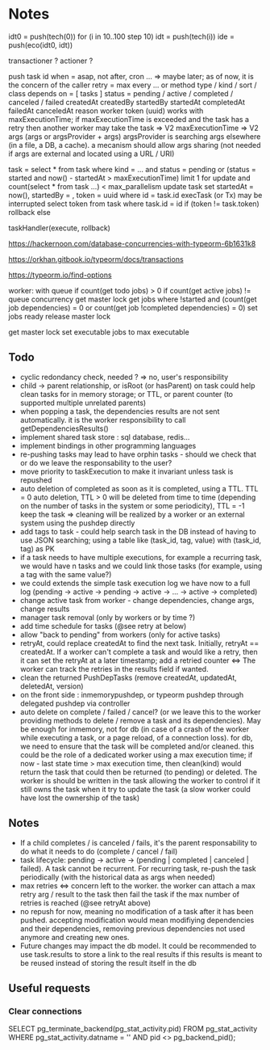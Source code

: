 # Notes

idt0 = push(tech(0))
for (i in 10..100 step 10)
  idt = push(tech(i))
  ide = push(eco(idt0, idt))

transactioner ?
actioner ?

push task 
  id
  when = asap, not after, cron ... => maybe later; as of now, it is the concern of the caller
  retry = max every ... or method
  type / kind / sort / class 
  depends on = [ tasks ]
  status = pending / active / completed / canceled / failed
  createdAt
  createdBy
  startedBy
  startedAt
  completedAt
  failedAt
  canceledAt
  reason
  worker
  token (uuid) works with maxExecutionTime; if maxExecutionTime is exceeded and the task has a retry then another worker may take the task => V2
  maxExecutionTime => V2
  args (args or argsProvider + args) argsProvider is searching args elsewhere (in a file, a DB, a cache). a mecanism should allow args sharing (not needed if args are external and located using a URL / URI)

task = select * from task where kind = ... and status = pending or (status = started and now() - startedAt > maxExecutionTime) limit 1 for update and count(select * from task ...) < max_parallelism
update task set startedAt = now(), startedBy = <me>, token = uuid where id = task.id
execTask (or Tx) may be interrupted
select token from task where task.id = id
if (token != task.token)
rollback
else 

taskHandler(execute, rollback)

https://hackernoon.com/database-concurrencies-with-typeorm-6b1631k8

https://orkhan.gitbook.io/typeorm/docs/transactions

https://typeorm.io/find-options




worker:
    with queue
    if count(get todo jobs) > 0
        if count(get active jobs) != queue concurrency
            get master lock
            get jobs where !started and (count(get job dependencies) = 0 or count(get job !completed dependencies) = 0)
            set jobs ready
            release master lock




  get master lock
  set executable jobs to max executable


## Todo
- cyclic redondancy check, needed ? => no, user's responsibility
- child -> parent relationship, or isRoot (or hasParent) on task could help clean tasks for
in memory storage; or TTL, or parent counter (to supported multiple unrelated parents)
- when popping a task, the dependencies results are not sent automatically. it is the worker responsibility to call getDependenciesResults()
- implement shared task store : sql database, redis...
- implement bindings in other programming languages
- re-pushing tasks may lead to have orphin tasks - should we check that or do we leave the responsability to the user?
- move priority to taskExecution to make it invariant unless task is repushed
- auto deletion of completed as soon as it is completed, using a TTL. TTL = 0 auto deletion, TTL > 0 will be deleted from time to time (depending on the number of tasks in the system or some periodicity), TTL = -1 keep the task => cleaning will be realized by a worker or an external system using the pushdep directly
- add tags to task - could help search task in the DB instead of having to use JSON searching; using a table like (task_id, tag, value) with (task_id, tag) as PK
- if a task needs to have multiple executions, for example a recurring task, we would have n tasks and we could link those tasks (for example, using a tag with the same value?)
- we could extends the simple task execution log we have now to a full log (pending -> active -> pending -> active -> ... -> active -> completed)
- change active task from worker - change dependencies, change args, change results
- manager task removal (only by workers or by time ?)
- add time schedule for tasks (@see retry at below)
- allow "back to pending" from workers (only for active tasks)
- retryAt, could replace createdAt to find the next task. Initially, retryAt == createdAt. If a worker can't complete a task and would like a retry, then it can set the retryAt at a later timestamp; add a retried counter <=> The worker can track the retries in the results field if wanted.
- clean the returned PushDepTasks (remove createdAt, updatedAt, deletedAt, version)
- on the front side : inmemorypushdep, or typeorm pushdep through delegated pushdep via controller
- auto delete on complete / failed / cancel? (or we leave this to the worker providing methods to delete / remove a task and its dependencies). May be enough for inmemory, not for db (in case of a crash of the worker while executing a task, or a page reload, of a connection loss). for db, we need to ensure
that the task will be completed and/or cleaned. this could be the role of a dedicated worker using
a max execution time; if now - last state time > max execution time, then clean(kind) would return the task that could then be returned (to pending) or deleted. The worker is should be written in the task allowing the worker to control if it still owns the task when it try to update the task (a slow worker could have lost the ownership of the task)

## Notes
- If a child completes / is canceled / fails, it's the parent responsability to do what it needs to do (complete / cancel / fail)
- task lifecycle: pending -> active -> (pending | completed | canceled | failed). A task cannot be recurrent. For recurring task, re-push the task periodically (with the historical data as args when needed)
- max retries <=> concern left to the worker. the worker can attach a max retry arg / result to the task then fail the task if the max number of retries is reached (@see retryAt above)
- no repush for now, meaning no modification of a task after it has been pushed. accepting modification would mean modifiying dependencies and their dependencies, removing previous dependencies not used anymore and creating new ones.
- Future changes may impact the db model. It could be recommended to use task.results to store a link to the real results if this results is meant to be reused instead of storing the result itself in the db

## Useful requests

### Clear connections
SELECT
	pg_terminate_backend(pg_stat_activity.pid)
FROM
	pg_stat_activity
WHERE
	pg_stat_activity.datname = '<database>'
	AND pid <> pg_backend_pid();


